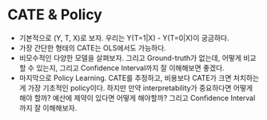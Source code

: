 # CATE & Policy

- 기본적으로 (Y, T, X)로 보자. 우리는 Y(T=1|X) - Y(T=0|X)이 궁금하다.
- 가장 간단한 형태의 CATE는 OLS에서도 가능하다.
- 비모수적인 다양한 모델을 살펴보자. 그리고 Ground-truth가 없는데, 어떻게 비교할 수 있는지, 그리고 Confidence Interval까지 잘 이해해보면 좋겠다.
- 마지막으로 Policy Learning. CATE를 추정하고, 비용보다 CATE가 크면 처치하는 게 가장 기초적인 policy이다. 하지만 만약 interpretability가 중요하다면 어떻게 해야 할까? 예산에 제약이 있다면 어떻게 해야할까? 그리고 Confidence Interval까지 잘 이해해보자.